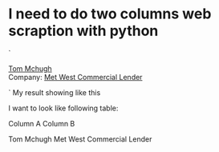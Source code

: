 
# I need to do two columns web scraption with python

`
<div class="content">
<div class="container">
<div class="row pt-2">
<div class="col pe-1">
<div class="grid-cell p-2">
<a href="united-states_florida/company/met-west-commercial-lender/tom-mchugh-975">
              Tom Mchugh
            </a>
</div>
</div>
<div class="col ps-1">
<div class="grid-cell p-2">
            Company:
            <span>
<a href="united-states_florida/company/met-west-commercial-lender">
                Met West Commercial Lender
                  </a>
</span>
</div>
</div>
</div>

`
My result showing like this

I want to look like following table:




Column A
Column B




Tom Mchugh
Met West Commercial Lender



 
        